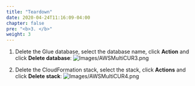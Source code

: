 ```yaml
---
title: "Teardown"
date: 2020-04-24T11:16:09-04:00
chapter: false
pre: "<b>3. </b>"
weight: 3
---
```


1. Delete the Glue database, select the database name, click **Action** and click **Delete database**:
![Images/AWSMultiCUR3.png](/Cost/300_Automated_CUR_Updates_and_Ingestion/Images/AWSMultiCUR3.png)

2. Delete the CloudFormation stack, select the stack, click **Actions** and click **Delete stack**:
![Images/AWSMultiCUR4.png](/Cost/300_Automated_CUR_Updates_and_Ingestion/Images/AWSMultiCUR4.png)
